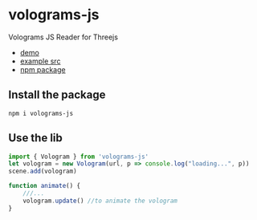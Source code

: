 # volograms-js
Volograms JS Reader for Threejs

- [demo](https://remmel.github.io/volograms-js)  
- [example src](https://github.com/remmel/volograms-js/blob/main/src/demo.js)  
- [npm package](https://www.npmjs.com/package/volograms-js)

## Install the package
`npm i volograms-js`

## Use the lib
```javascript
import { Vologram } from 'volograms-js'
let vologram = new Vologram(url, p => console.log("loading...", p))
scene.add(vologram)

function animate() {
    ///...
    vologram.update() //to animate the vologram
}
```
